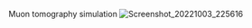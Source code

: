 Muon tomography simulation
![Screenshot_20221003_225616](https://user-images.githubusercontent.com/4444606/193732253-6cac8a50-ee4a-49b3-87c6-bed76aac0128.png)

